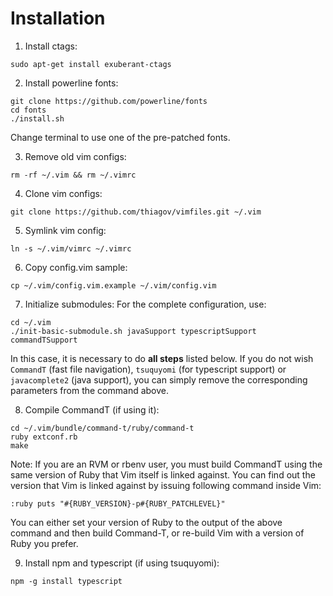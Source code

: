 # Installation

1. Install ctags:
  ```
  sudo apt-get install exuberant-ctags
  ```

2. Install powerline fonts:
  ```
  git clone https://github.com/powerline/fonts
  cd fonts
  ./install.sh
  ```
  Change terminal to use one of the pre-patched fonts.

3. Remove old vim configs:
  ```
  rm -rf ~/.vim && rm ~/.vimrc
  ```

4. Clone vim configs:
  ```
  git clone https://github.com/thiagov/vimfiles.git ~/.vim
  ```

5. Symlink vim config:
  ```
  ln -s ~/.vim/vimrc ~/.vimrc
  ```

6. Copy config.vim sample:
  ```
  cp ~/.vim/config.vim.example ~/.vim/config.vim
  ```

7. Initialize submodules:
For the complete configuration, use:
  ```
  cd ~/.vim
  ./init-basic-submodule.sh javaSupport typescriptSupport commandTSupport
  ```
In this case, it is necessary to do **all steps** listed below.
If you do not wish `CommandT` (fast file navigation), `tsuquyomi` (for typescript support) or `javacomplete2` (java support),
you can simply remove the corresponding parameters from the command above.

8. Compile CommandT (if using it):
  ```
  cd ~/.vim/bundle/command-t/ruby/command-t
  ruby extconf.rb
  make
  ```
  Note: If you are an RVM or rbenv user, you must build CommandT using the same version of Ruby that Vim itself is linked against. You can find out the version that Vim is linked against by issuing following command inside Vim:
  ```
  :ruby puts "#{RUBY_VERSION}-p#{RUBY_PATCHLEVEL}"
  ```
  You can either set your version of Ruby to the output of the above command and then build Command-T, or re-build Vim with a version of Ruby you prefer.

9. Install npm and typescript (if using tsuquyomi):
  ```
  npm -g install typescript
  ```